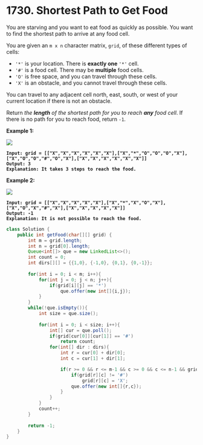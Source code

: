 # 1730. Shortest Path to Get Food

You are starving and you want to eat food as quickly as possible. You want to find the shortest path to arrive at any food cell.

You are given an `m x n` character matrix, `grid`, of these different types of cells:

* `'*'` is your location. There is **exactly one** `'*'` cell.
* `'#'` is a food cell. There may be **multiple** food cells.
* `'O'` is free space, and you can travel through these cells.
* `'X'` is an obstacle, and you cannot travel through these cells.

You can travel to any adjacent cell north, east, south, or west of your current location if there is not an obstacle.

Return _the **length** of the shortest path for you to reach **any** food cell_. If there is no path for you to reach food, return `-1`.

&#x20;

**Example 1:**

![](https://assets.leetcode.com/uploads/2020/09/21/img1.jpg)

<pre><code><strong>Input: grid = [["X","X","X","X","X","X"],["X","*","O","O","O","X"],["X","O","O","#","O","X"],["X","X","X","X","X","X"]]
</strong><strong>Output: 3
</strong><strong>Explanation: It takes 3 steps to reach the food.
</strong></code></pre>

**Example 2:**

![](https://assets.leetcode.com/uploads/2020/09/21/img2.jpg)

<pre><code><strong>Input: grid = [["X","X","X","X","X"],["X","*","X","O","X"],["X","O","X","#","X"],["X","X","X","X","X"]]
</strong><strong>Output: -1
</strong><strong>Explanation: It is not possible to reach the food.
</strong></code></pre>

```java
class Solution {
    public int getFood(char[][] grid) {
        int m = grid.length;
        int n = grid[0].length;
        Queue<int[]> que = new LinkedList<>();
        int count = 0;
        int dirs[][] = {{1,0}, {-1,0}, {0,1}, {0,-1}};
        
        for(int i = 0; i < m; i++){
            for(int j = 0; j < n; j++){
                if(grid[i][j] == '*')
                    que.offer(new int[]{i,j});
            }
        }
        while(!que.isEmpty()){
            int size = que.size();
   
            for(int i = 0; i < size; i++){
                int[] cur = que.poll();
                if(grid[cur[0]][cur[1]] == '#')
                    return count;
                for(int[] dir : dirs){
                    int r = cur[0] + dir[0];
                    int c = cur[1] + dir[1];

                    if(r >= 0 && r <= m-1 && c >= 0 && c <= n-1 && grid[r][c] != 'X'){
                        if(grid[r][c] != '#')
                            grid[r][c] = 'X';
                        que.offer(new int[]{r,c});
                    }
                }
            }
            count++;
        }
        
        return -1;
    }
}
```
